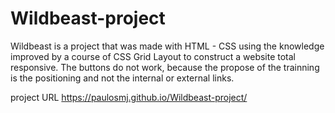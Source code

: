 # Wildbeast-project


Wildbeast is a project that was made with HTML - CSS using the knowledge improved by a course of CSS Grid Layout to construct a website total responsive.
The buttons do not work, because the propose 
of the trainning is the positioning and not the internal or external links.


project URL https://paulosmj.github.io/Wildbeast-project/
